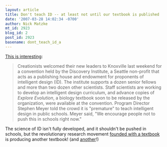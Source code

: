 ```yaml
---
layout: article
title: Don't teach ID -- at least not until our textbook is published
date: '2007-03-28 14:02:34 -0700'
author: Nick Matzke
mt_id: 2923
blog_id: 2
post_id: 2923
basename: dont_teach_id_a
---
```

[This is interesting](http://www.metropulse.com/articles/2007/17_13/thats_wild.shtml):

> Creationists welcomed their new leaders to Knoxville last weekend for a convention held by the Discovery Institute, a Seattle non-profit that acts as a publishing house and endowment for proponents of intelligent design (ID). The institute supports a dozen senior fellows and more than two dozen other scientists. Staff scientists are working to develop an intelligent design curriculum, and advance copies of _Explore Evolution_, a biology textbook soon to be released by the organization, were available at the convention. Program Director Stephen Meyer told the crowd it is "premature" to teach intelligent design in public schools. Meyer said, "We encourage people not to push this in schools right now."

The science of ID isn't fully developed, and it shouldn't be pushed in schools, but the revolutionary research movement [founded with a textbook](/archives/2005/10/i-guess-id-real.html) is producing another textbook! (and [another](http://www.fteonline.com/newsletters/200703.html)!)
